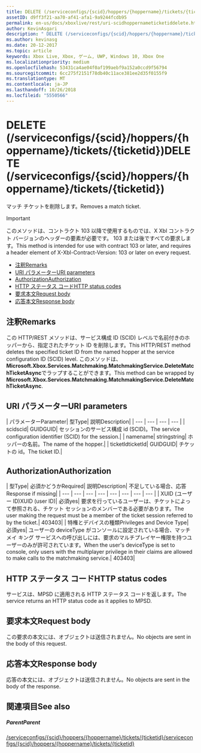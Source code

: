 ```yaml
---
title: DELETE (/serviceconfigs/{scid}/hoppers/{hoppername}/tickets/{ticketid})
assetID: d9ff3f21-aa70-af41-afa1-9a9244fcdb95
permalink: en-us/docs/xboxlive/rest/uri-scidhoppernameticketiddelete.html
author: KevinAsgari
description: " DELETE (/serviceconfigs/{scid}/hoppers/{hoppername}/tickets/{ticketid})"
ms.author: kevinasg
ms.date: 20-12-2017
ms.topic: article
keywords: Xbox Live, Xbox, ゲーム, UWP, Windows 10, Xbox One
ms.localizationpriority: medium
ms.openlocfilehash: 53431ca4ae04f0af199aebf9a152a0ccd9f56794
ms.sourcegitcommit: 6cc275f2151f78db40c11ace381ee2d35f0155f9
ms.translationtype: MT
ms.contentlocale: ja-JP
ms.lasthandoff: 10/26/2018
ms.locfileid: "5550566"
---
```

# <a name="delete-serviceconfigsscidhoppershoppernameticketsticketid"></a><span data-ttu-id="3fc87-104">DELETE (/serviceconfigs/{scid}/hoppers/{hoppername}/tickets/{ticketid})</span><span class="sxs-lookup"><span data-stu-id="3fc87-104">DELETE (/serviceconfigs/{scid}/hoppers/{hoppername}/tickets/{ticketid})</span></span>

<span data-ttu-id="3fc87-105">マッチ チケットを削除します。</span><span class="sxs-lookup"><span data-stu-id="3fc87-105">Removes a match ticket.</span></span>

> [!IMPORTANT]
> <span data-ttu-id="3fc87-106">このメソッドは、コントラクト 103 以降で使用するものでは、X Xbl コントラクト バージョンのヘッダーの要素が必要です。 103 または後ですべての要求します。</span><span class="sxs-lookup"><span data-stu-id="3fc87-106">This method is intended for use with contract 103 or later, and requires a header element of X-Xbl-Contract-Version: 103 or later on every request.</span></span>

  * [<span data-ttu-id="3fc87-107">注釈</span><span class="sxs-lookup"><span data-stu-id="3fc87-107">Remarks</span></span>](#ID4ET)
  * [<span data-ttu-id="3fc87-108">URI パラメーター</span><span class="sxs-lookup"><span data-stu-id="3fc87-108">URI parameters</span></span>](#ID4E2)
  * [<span data-ttu-id="3fc87-109">Authorization</span><span class="sxs-lookup"><span data-stu-id="3fc87-109">Authorization</span></span>](#ID4EGB)
  * [<span data-ttu-id="3fc87-110">HTTP ステータス コード</span><span class="sxs-lookup"><span data-stu-id="3fc87-110">HTTP status codes</span></span>](#ID4EOC)
  * [<span data-ttu-id="3fc87-111">要求本文</span><span class="sxs-lookup"><span data-stu-id="3fc87-111">Request body</span></span>](#ID4EXC)
  * [<span data-ttu-id="3fc87-112">応答本文</span><span class="sxs-lookup"><span data-stu-id="3fc87-112">Response body</span></span>](#ID4ECD)

<a id="ID4ET"></a>


## <a name="remarks"></a><span data-ttu-id="3fc87-113">注釈</span><span class="sxs-lookup"><span data-stu-id="3fc87-113">Remarks</span></span>

<span data-ttu-id="3fc87-114">この HTTP/REST メソッドは、サービス構成 ID (SCID) レベルで名前付きのホッパーから、指定されたチケット ID を削除します。</span><span class="sxs-lookup"><span data-stu-id="3fc87-114">This HTTP/REST method deletes the specified ticket ID from the named hopper at the service configuration ID (SCID) level.</span></span> <span data-ttu-id="3fc87-115">このメソッドは、 **Microsoft.Xbox.Services.Matchmaking.MatchmakingService.DeleteMatchTicketAsync**でラップすることができます。</span><span class="sxs-lookup"><span data-stu-id="3fc87-115">This method can be wrapped by **Microsoft.Xbox.Services.Matchmaking.MatchmakingService.DeleteMatchTicketAsync**.</span></span>  
<a id="ID4E2"></a>


## <a name="uri-parameters"></a><span data-ttu-id="3fc87-116">URI パラメーター</span><span class="sxs-lookup"><span data-stu-id="3fc87-116">URI parameters</span></span>

| <span data-ttu-id="3fc87-117">パラメーター</span><span class="sxs-lookup"><span data-stu-id="3fc87-117">Parameter</span></span>| <span data-ttu-id="3fc87-118">型</span><span class="sxs-lookup"><span data-stu-id="3fc87-118">Type</span></span>| <span data-ttu-id="3fc87-119">説明</span><span class="sxs-lookup"><span data-stu-id="3fc87-119">Description</span></span>|
| --- | --- | --- | --- |
| <span data-ttu-id="3fc87-120">scid</span><span class="sxs-lookup"><span data-stu-id="3fc87-120">scid</span></span>| <span data-ttu-id="3fc87-121">GUID</span><span class="sxs-lookup"><span data-stu-id="3fc87-121">GUID</span></span>| <span data-ttu-id="3fc87-122">セッションのサービス構成 id (SCID)。</span><span class="sxs-lookup"><span data-stu-id="3fc87-122">The service configuration identifier (SCID) for the session.</span></span>|
| <span data-ttu-id="3fc87-123">name</span><span class="sxs-lookup"><span data-stu-id="3fc87-123">name</span></span>| <span data-ttu-id="3fc87-124">string</span><span class="sxs-lookup"><span data-stu-id="3fc87-124">string</span></span>| <span data-ttu-id="3fc87-125">ホッパーの名前。</span><span class="sxs-lookup"><span data-stu-id="3fc87-125">The name of the hopper.</span></span>|
| <span data-ttu-id="3fc87-126">ticketId</span><span class="sxs-lookup"><span data-stu-id="3fc87-126">ticketId</span></span>| <span data-ttu-id="3fc87-127">GUID</span><span class="sxs-lookup"><span data-stu-id="3fc87-127">GUID</span></span>| <span data-ttu-id="3fc87-128">チケットの id。</span><span class="sxs-lookup"><span data-stu-id="3fc87-128">The ticket ID.</span></span>|

<a id="ID4EGB"></a>


## <a name="authorization"></a><span data-ttu-id="3fc87-129">Authorization</span><span class="sxs-lookup"><span data-stu-id="3fc87-129">Authorization</span></span>

| <span data-ttu-id="3fc87-130">型</span><span class="sxs-lookup"><span data-stu-id="3fc87-130">Type</span></span>| <span data-ttu-id="3fc87-131">必須かどうか</span><span class="sxs-lookup"><span data-stu-id="3fc87-131">Required</span></span>| <span data-ttu-id="3fc87-132">説明</span><span class="sxs-lookup"><span data-stu-id="3fc87-132">Description</span></span>| <span data-ttu-id="3fc87-133">不足している場合、応答</span><span class="sxs-lookup"><span data-stu-id="3fc87-133">Response if missing</span></span>|
| --- | --- | --- | --- | --- | --- | --- | --- |
| <span data-ttu-id="3fc87-134">XUID (ユーザー ID)</span><span class="sxs-lookup"><span data-stu-id="3fc87-134">XUID (user ID)</span></span>| <span data-ttu-id="3fc87-135">必須</span><span class="sxs-lookup"><span data-stu-id="3fc87-135">yes</span></span>| <span data-ttu-id="3fc87-136">要求を行っているユーザーは、チケットによって参照される、チケット セッションのメンバーである必要があります。</span><span class="sxs-lookup"><span data-stu-id="3fc87-136">The user making the request must be a member of the ticket session referred to by the ticket.</span></span>| <span data-ttu-id="3fc87-137">403</span><span class="sxs-lookup"><span data-stu-id="3fc87-137">403</span></span>|
| <span data-ttu-id="3fc87-138">特権とデバイスの種類</span><span class="sxs-lookup"><span data-stu-id="3fc87-138">Privileges and Device Type</span></span>| <span data-ttu-id="3fc87-139">必須</span><span class="sxs-lookup"><span data-stu-id="3fc87-139">yes</span></span>| <span data-ttu-id="3fc87-140">ユーザーの deviceType がコンソールに設定されている場合、マッチメイ キング サービスへの呼び出しには、要求のマルチプレイヤー権限を持つユーザーのみが許可されています。</span><span class="sxs-lookup"><span data-stu-id="3fc87-140">When the user's deviceType is set to console, only users with the multiplayer privilege in their claims are allowed to make calls to the matchmaking service.</span></span>| <span data-ttu-id="3fc87-141">403</span><span class="sxs-lookup"><span data-stu-id="3fc87-141">403</span></span>|

<a id="ID4EOC"></a>


## <a name="http-status-codes"></a><span data-ttu-id="3fc87-142">HTTP ステータス コード</span><span class="sxs-lookup"><span data-stu-id="3fc87-142">HTTP status codes</span></span>

<span data-ttu-id="3fc87-143">サービスは、MPSD に適用される HTTP ステータス コードを返します。</span><span class="sxs-lookup"><span data-stu-id="3fc87-143">The service returns an HTTP status code as it applies to MPSD.</span></span>  
<a id="ID4EXC"></a>


## <a name="request-body"></a><span data-ttu-id="3fc87-144">要求本文</span><span class="sxs-lookup"><span data-stu-id="3fc87-144">Request body</span></span>

<span data-ttu-id="3fc87-145">この要求の本文には、オブジェクトは送信されません。</span><span class="sxs-lookup"><span data-stu-id="3fc87-145">No objects are sent in the body of this request.</span></span>

<a id="ID4ECD"></a>


## <a name="response-body"></a><span data-ttu-id="3fc87-146">応答本文</span><span class="sxs-lookup"><span data-stu-id="3fc87-146">Response body</span></span>

<span data-ttu-id="3fc87-147">応答の本文には、オブジェクトは送信されません。</span><span class="sxs-lookup"><span data-stu-id="3fc87-147">No objects are sent in the body of the response.</span></span>

<a id="ID4EPD"></a>


## <a name="see-also"></a><span data-ttu-id="3fc87-148">関連項目</span><span class="sxs-lookup"><span data-stu-id="3fc87-148">See also</span></span>

<a id="ID4ERD"></a>


##### <a name="parent"></a><span data-ttu-id="3fc87-149">Parent</span><span class="sxs-lookup"><span data-stu-id="3fc87-149">Parent</span></span>  

[<span data-ttu-id="3fc87-150">/serviceconfigs/{scid}/hoppers/{hoppername}/tickets/{ticketid}</span><span class="sxs-lookup"><span data-stu-id="3fc87-150">/serviceconfigs/{scid}/hoppers/{hoppername}/tickets/{ticketid}</span></span>](uri-scidhoppernameticketid.md)
